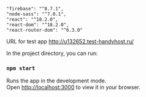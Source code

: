 
    "firebase": "^8.7.1",
    "node-sass": "^7.0.1",
    "react": "^18.2.0",
    "react-dom": "^18.2.0",
    "react-router-dom": "^6.3.0"

URL for test app http://u132652.test-handyhost.ru/

In the project directory, you can run:

### `npm start`

Runs the app in the development mode.\
Open [http://localhost:3000](http://localhost:3000) to view it in your browser.


